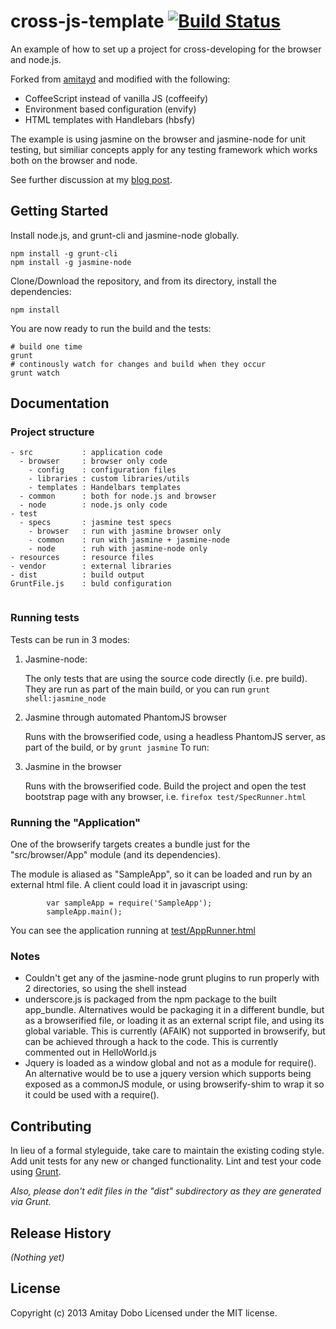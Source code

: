 # cross-js-template [![Build Status](https://travis-ci.org/Mulkave/cross-js-template.png?branch=master)](https://travis-ci.org/Mulkave/cross-js-template)
An example of how to set up a project for cross-developing for the browser and node.js.

Forked from [amitayd](https://github.com/amitayd/grunt-browserify-jasmine-node-example) and modified with the following:

- CoffeeScript instead of vanilla JS (coffeeify)
- Environment based configuration (envify)
- HTML templates with Handlebars (hbsfy)

The example is using jasmine on the browser and jasmine-node for unit testing, but similiar concepts apply for any testing framework which works both on the browser and node.

See further discussion at my [blog post](http://www.doboism.com/blog/2013/05/17/cross-developing-for-node-js-and-browsers-using-browserify/).

## Getting Started

Install node.js, and grunt-cli and jasmine-node globally.

```
npm install -g grunt-cli
npm install -g jasmine-node
```

Clone/Download the repository, and from its directory, install the dependencies:
```
npm install
```

You are now ready to run the build and the tests:
```
# build one time
grunt
# continously watch for changes and build when they occur
grunt watch
```

## Documentation

### Project structure
```
- src           : application code
  - browser     : browser only code
    - config    : configuration files
    - libraries : custom libraries/utils
    - templates : Handelbars templates
  - common      : both for node.js and browser
  - node        : node.js only code
- test
  - specs       : jasmine test specs
    - browser   : run with jasmine browser only
    - common    : run with jasmine + jasmine-node
    - node      : ruh with jasmine-node only
- resources     : resource files
- vendor        : external libraries
- dist          : build output
GruntFile.js    : buld configuration


```

### Running tests

Tests can be run in 3 modes:

1. Jasmine-node:

    The only tests that are using the source code directly (i.e. pre build). They are run as part of the main build, or you can run `grunt shell:jasmine_node`

2. Jasmine through automated PhantomJS browser

    Runs with the browserified code, using a headless PhantomJS server, as part of the build, or by `grunt jasmine`
    To run:

3. Jasmine in the browser

    Runs with the browserified code. Build the project and open the test bootstrap page with any browser, i.e. `firefox test/SpecRunner.html`

### Running the "Application"

One of the browserify targets creates a bundle just for the "src/browser/App" module (and its dependencies).

The module is aliased as "SampleApp", so it can be loaded and run by an external html file.
A client could load it in javascript using:
```
        var sampleApp = require('SampleApp');
        sampleApp.main();
```

You can see the application running at [test/AppRunner.html](test/AppRunner.html)

### Notes
 * Couldn't get any of the jasmine-node grunt plugins to run properly with 2 directories, so using the shell instead
 * underscore.js is packaged from the npm package to the built app_bundle. Alternatives would be packaging it in a different bundle, but as a browserified file, or loading it as an external script file, and using its global variable. This is currently (AFAIK) not supported in browserify, but can be achieved through a hack to the code. This is currently commented out in HelloWorld.js
 * Jquery is loaded as a window global and not as a module for require(). An alternative would be to use a jquery version which supports being exposed as a commonJS module, or using browserify-shim to wrap it so it could be used with a require().



## Contributing
In lieu of a formal styleguide, take care to maintain the existing coding style. Add unit tests for any new or changed functionality. Lint and test your code using [Grunt](http://gruntjs.com/).

_Also, please don't edit files in the "dist" subdirectory as they are generated via Grunt._

## Release History
_(Nothing yet)_

## License
Copyright (c) 2013 Amitay Dobo
Licensed under the MIT license.
